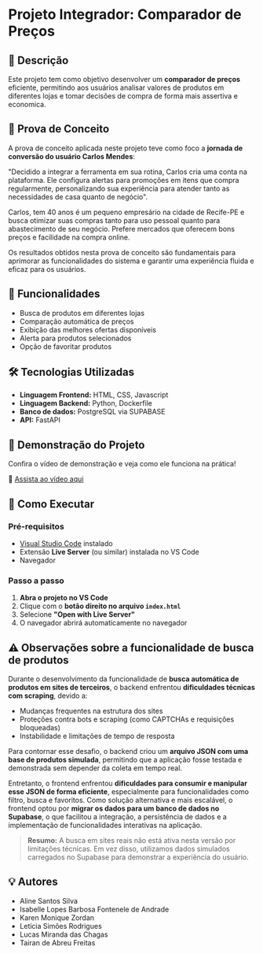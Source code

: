 # Projeto Integrador: Comparador de Preços

## 📌 Descrição

Este projeto tem como objetivo desenvolver um **comparador de preços** eficiente, permitindo aos usuários analisar valores de produtos em diferentes lojas e tomar decisões de compra de forma mais assertiva e economica.

## 📝 Prova de Conceito

A prova de conceito aplicada neste projeto teve como foco a **jornada de conversão do usuário Carlos Mendes**: 

"Decidido a integrar a ferramenta em sua rotina, Carlos cria uma conta na plataforma. Ele configura alertas para promoções em itens que compra regularmente, personalizando sua experiência para atender tanto as necessidades de casa quanto de negócio".

Carlos, tem 40 anos é um pequeno empresário na cidade de Recife-PE e busca otimizar suas compras tanto para uso pessoal quanto para abastecimento de seu negócio. Prefere mercados que oferecem bons preços e facilidade na compra online.

Os resultados obtidos nesta prova de conceito são fundamentais para aprimorar as funcionalidades do sistema e garantir uma experiência fluida e eficaz para os usuários.

## 🚀 Funcionalidades

- Busca de produtos em diferentes lojas
- Comparação automática de preços
- Exibição das melhores ofertas disponíveis
- Alerta para produtos selecionados
- Opção de favoritar produtos

## 🛠️ Tecnologias Utilizadas

- **Linguagem Frontend:** HTML, CSS, Javascript
- **Linguagem Backend:** Python, Dockerfile
- **Banco de dados:** PostgreSQL via SUPABASE
- **API:** FastAPI

## 🎥 Demonstração do Projeto

Confira o vídeo de demonstração e veja como ele funciona na prática!

🔗 [Assista ao vídeo aqui](https://youtu.be/3hyq3V__64E)

## 📖 Como Executar

### Pré-requisitos
- [Visual Studio Code](https://code.visualstudio.com/) instalado
- Extensão **Live Server** (ou similar) instalada no VS Code
- Navegador

### Passo a passo
1. **Abra o projeto no VS Code**
2. Clique com o **botão direito no arquivo `index.html`**
3. Selecione **"Open with Live Server"**
4. O navegador abrirá automaticamente no navegador

## ⚠️ Observações sobre a funcionalidade de busca de produtos

Durante o desenvolvimento da funcionalidade de **busca automática de produtos em sites de terceiros**, o backend enfrentou **dificuldades técnicas com scraping**, devido a:
- Mudanças frequentes na estrutura dos sites
- Proteções contra bots e scraping (como CAPTCHAs e requisições bloqueadas)
- Instabilidade e limitações de tempo de resposta

Para contornar esse desafio, o backend criou um **arquivo JSON com uma base de produtos simulada**, permitindo que a aplicação fosse testada e demonstrada sem depender da coleta em tempo real.

Entretanto, o frontend enfrentou **dificuldades para consumir e manipular esse JSON de forma eficiente**, especialmente para funcionalidades como filtro, busca e favoritos. Como solução alternativa e mais escalável, o frontend optou por **migrar os dados para um banco de dados no Supabase**, o que facilitou a integração, a persistência de dados e a implementação de funcionalidades interativas na aplicação.

> **Resumo:** A busca em sites reais não está ativa nesta versão por limitações técnicas. Em vez disso, utilizamos dados simulados carregados no Supabase para demonstrar a experiência do usuário.


## 💡 Autores

- Aline Santos Silva
- Isabelle Lopes Barbosa Fontenele de Andrade
- Karen Monique Zordan
- Letícia Simões Rodrigues
- Lucas Miranda das Chagas
- Tairan de Abreu Freitas
